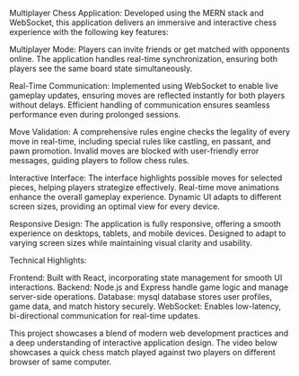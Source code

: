 Multiplayer Chess Application: Developed using the MERN stack and WebSocket, this application delivers an immersive and interactive chess experience with the following key features:

Multiplayer Mode:
Players can invite friends or get matched with opponents online.
The application handles real-time synchronization, ensuring both players see the same board state simultaneously.

Real-Time Communication:
Implemented using WebSocket to enable live gameplay updates, ensuring moves are reflected instantly for both players without delays.
Efficient handling of communication ensures seamless performance even during prolonged sessions.

Move Validation:
A comprehensive rules engine checks the legality of every move in real-time, including special rules like castling, en passant, and pawn promotion.
Invalid moves are blocked with user-friendly error messages, guiding players to follow chess rules.

Interactive Interface:
The interface highlights possible moves for selected pieces, helping players strategize effectively.
Real-time move animations enhance the overall gameplay experience.
Dynamic UI adapts to different screen sizes, providing an optimal view for every device.

Responsive Design:
The application is fully responsive, offering a smooth experience on desktops, tablets, and mobile devices.
Designed to adapt to varying screen sizes while maintaining visual clarity and usability.

Technical Highlights:

Frontend:	Built with React, incorporating state management for smooth UI interactions.
Backend: 	Node.js and Express handle game logic and manage server-side operations.
Database: 	mysql database stores user profiles, game data, and match history securely.
WebSocket: 	Enables low-latency, bi-directional communication for real-time updates.

This project showcases a blend of modern web development practices and a deep understanding of interactive application design.
The video below showcases a quick chess match played against two players on different browser of same computer.